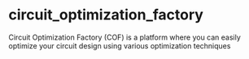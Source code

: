 # circuit_optimization_factory
Circuit Optimization Factory (COF) is a platform where you can easily optimize your circuit design using various optimization techniques
